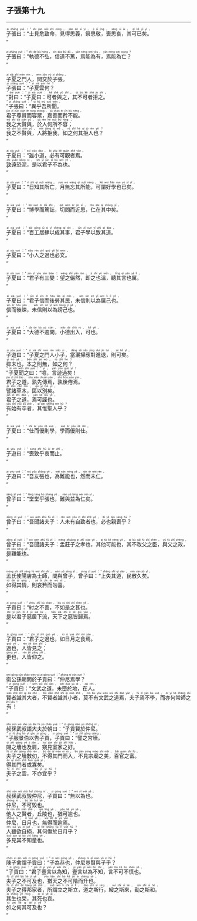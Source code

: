 ## 子張第十九
---
<div>

<p>
<ruby><rb> 子張曰：“士見危致命，見得思義，祭思敬，喪思哀，其可已矣。 </rb> <rt>zi  zhāng  yuē ：“ shì  jiàn  wēi  zhì  mìng ， jiàn  dé  sī  yì ， jì  sī  jìng ， sàng  sī  āi ， qí  kě  yǐ  yǐ 。</rt></ruby><BR>
<ruby><rb> ” </rb> <rt>”</rt></ruby><BR></P>

<p>
<ruby><rb> 子張曰：“執德不弘，信道不篤，焉能為有，焉能為亡？ </rb> <rt>zi  zhāng  yuē ：“ zhí  dé  bù  hóng ， xìn  dào  bù  dǔ ， yān  néng  wèi  yǒu ， yān  néng  wèi  wáng ？</rt></ruby><BR>
<ruby><rb> ” </rb> <rt>”</rt></ruby><BR></P>

<p>
<ruby><rb> 子夏之門人，問交於子張。 </rb> <rt>zi  xià  zhī  mén  rén ， wèn  jiāo  yú  zi  zhāng 。</rt></ruby><BR>
<ruby><rb> 子張曰：“子夏雲何？ </rb> <rt>zi  zhāng  yuē ：“ zi  xià  yún  hé ？</rt></ruby><BR>
<ruby><rb> ”對曰：“子夏曰：可者與之，其不可者拒之。 </rb> <rt>” duì  yuē ：“ zi  xià  yuē ： kě  zhě  yǔ  zhī ， qí  bù  kě  zhě  jù  zhī 。</rt></ruby><BR>
<ruby><rb> ”子張曰：“異乎吾所聞。 </rb> <rt>” zi  zhāng  yuē ：“ yì  hū  wú  suǒ  wén 。</rt></ruby><BR>
<ruby><rb> 君子尊賢而容眾，嘉善而矜不能。 </rb> <rt>jūn  zǐ  zūn  xián  ér  róng  zhòng ， jiā  shàn  ér  jīn  bù  néng 。</rt></ruby><BR>
<ruby><rb> 我之大賢與，於人何所不容； </rb> <rt>wǒ  zhī  dà  xián  yǔ ， yú  rén  hé  suǒ  bù  róng ；</rt></ruby><BR>
<ruby><rb> 我之不賢與，人將拒我，如之何其拒人也？ </rb> <rt>wǒ  zhī  bù  xián  yǔ ， rén  jiāng  jù  wǒ ， rú  zhī  hé  qí  jù  rén  yě ？</rt></ruby><BR>
<ruby><rb> ” </rb> <rt>”</rt></ruby><BR></P>

<p>
<ruby><rb> 子夏曰：“雖小道，必有可觀者焉。 </rb> <rt>zi  xià  yuē ：“ suī  xiǎo  dào ， bì  yǒu  kě  guān  zhě  yān 。</rt></ruby><BR>
<ruby><rb> 致遠恐泥，是以君子不為也。 </rb> <rt>zhì  yuǎn  kǒng  ní ， shì  yǐ  jūn  zǐ  bù  wèi  yě 。</rt></ruby><BR>
<ruby><rb> ” </rb> <rt>”</rt></ruby><BR></P>

<p>
<ruby><rb> 子夏曰：“日知其所亡，月無忘其所能，可謂好學也已矣。 </rb> <rt>zi  xià  yuē ：“ rì  zhī  qí  suǒ  wáng ， yuè  wú  wàng  qí  suǒ  néng ， kě  wèi  hǎo  xué  yě  yǐ  yǐ 。</rt></ruby><BR>
<ruby><rb> ” </rb> <rt>”</rt></ruby><BR></P>

<p>
<ruby><rb> 子夏曰：“博學而篤誌，切問而近思，仁在其中矣。 </rb> <rt>zi  xià  yuē ：“ bó  xué  ér  dǔ  zhì ， qiè  wèn  ér  jìn  sī ， rén  zài  qí  zhōng  yǐ 。</rt></ruby><BR>
<ruby><rb> ” </rb> <rt>”</rt></ruby><BR></P>

<p>
<ruby><rb> 子夏曰：“百工居肆以成其事，君子學以致其道。 </rb> <rt>zi  xià  yuē ：“ bǎi  gōng  jū  sì  yǐ  chéng  qí  shì ， jūn  zǐ  xué  yǐ  zhì  qí  dào 。</rt></ruby><BR>
<ruby><rb> ” </rb> <rt>”</rt></ruby><BR></P>

<p>
<ruby><rb> 子夏曰：“小人之過也必文。 </rb> <rt>zi  xià  yuē ：“ xiǎo  rén  zhī  guò  yě  bì  wén 。</rt></ruby><BR>
<ruby><rb> ” </rb> <rt>”</rt></ruby><BR></P>

<p>
<ruby><rb> 子夏曰：“君子有三變：望之儼然，即之也溫，聽其言也厲。 </rb> <rt>zi  xià  yuē ：“ jūn  zǐ  yǒu  sān  biàn ： wàng  zhī  yǎn  rán ， jí  zhī  yě  wēn ， tīng  qí  yán  yě  lì 。</rt></ruby><BR>
<ruby><rb> ” </rb> <rt>”</rt></ruby><BR></P>

<p>
<ruby><rb> 子夏曰：“君子信而後勞其民，未信則以為厲己也。 </rb> <rt>zi  xià  yuē ：“ jūn  zǐ  xìn  ér  hòu  láo  qí  mín ， wèi  xìn  zé  yǐ  wèi  lì  jǐ  yě 。</rt></ruby><BR>
<ruby><rb> 信而後諫，未信則以為謗己也。 </rb> <rt>xìn  ér  hòu  jiàn ， wèi  xìn  zé  yǐ  wèi  bàng  jǐ  yě 。</rt></ruby><BR>
<ruby><rb> ” </rb> <rt>”</rt></ruby><BR></P>

<p>
<ruby><rb> 子夏曰：“大德不逾閑，小德出入，可也。 </rb> <rt>zi  xià  yuē ：“ dà  dé  bù  yú  xián ， xiǎo  dé  chū  rù ， kě  yě 。</rt></ruby><BR>
<ruby><rb> ” </rb> <rt>”</rt></ruby><BR></P>

<p>
<ruby><rb> 子遊曰：“子夏之門人小子，當灑掃應對進退，則可矣。 </rb> <rt>zi  yóu  yuē ：“ zi  xià  zhī  mén  rén  xiǎo  zi ， dāng  sǎ  sǎo  yīng  duì  jìn  tuì ， zé  kě  yǐ 。</rt></ruby><BR>
<ruby><rb> 抑末也，本之則無，如之何？ </rb> <rt>yì  mò  yě ， běn  zhī  zé  wú ， rú  zhī  hé ？</rt></ruby><BR>
<ruby><rb> ”子夏聞之曰：“噫，言遊過矣！ </rb> <rt>” zi  xià  wén  zhī  yuē ：“ yī ， yán  yóu  guò  yǐ ！</rt></ruby><BR>
<ruby><rb> 君子之道，孰先傳焉，孰後倦焉。 </rb> <rt>jūn  zǐ  zhī  dào ， shú  xiān  chuán  yān ， shú  hòu  juàn  yān 。</rt></ruby><BR>
<ruby><rb> 譬諸草木，區以別矣。 </rb> <rt>pì  zhū  cǎo  mù ， qū  yǐ  bié  yǐ 。</rt></ruby><BR>
<ruby><rb> 君子之道，焉可誣也。 </rb> <rt>jūn  zǐ  zhī  dào ， yān  kě  wū  yě 。</rt></ruby><BR>
<ruby><rb> 有始有卒者，其惟聖人乎？ </rb> <rt>yǒu  shǐ  yǒu  zú  zhě ， qí  wéi  shèng  rén  hū ？</rt></ruby><BR>
<ruby><rb> ” </rb> <rt>”</rt></ruby><BR></P>

<p>
<ruby><rb> 子夏曰：“仕而優則學，學而優則仕。 </rb> <rt>zi  xià  yuē ：“ shì  ér  yōu  zé  xué ， xué  ér  yōu  zé  shì 。</rt></ruby><BR>
<ruby><rb> ” </rb> <rt>”</rt></ruby><BR></P>

<p>
<ruby><rb> 子遊曰：“喪致乎哀而止。 </rb> <rt>zi  yóu  yuē ：“ sàng  zhì  hū  āi  ér  zhǐ 。</rt></ruby><BR>
<ruby><rb> ” </rb> <rt>”</rt></ruby><BR></P>

<p>
<ruby><rb> 子遊曰：“吾友張也，為難能也，然而未仁。 </rb> <rt>zi  yóu  yuē ：“ wú  yǒu  zhāng  yě ， wèi  nán  néng  yě ， rán  ér  wèi  rén 。</rt></ruby><BR>
<ruby><rb> ” </rb> <rt>”</rt></ruby><BR></P>

<p>
<ruby><rb> 曾子曰：“堂堂乎張也，難與並為仁矣。 </rb> <rt>zēng  zǐ  yuē ：“ táng  táng  hū  zhāng  yě ， nán  yǔ  bìng  wèi  rén  yǐ 。</rt></ruby><BR>
<ruby><rb> ” </rb> <rt>”</rt></ruby><BR></P>

<p>
<ruby><rb> 曾子曰：“吾聞諸夫子：人未有自致者也，必也親喪乎？ </rb> <rt>zēng  zǐ  yuē ：“ wú  wén  zhū  fū  zǐ ： rén  wèi  yǒu  zì  zhì  zhě  yě ， bì  yě  qīn  sàng  hū ？</rt></ruby><BR>
<ruby><rb> ” </rb> <rt>”</rt></ruby><BR></P>

<p>
<ruby><rb> 曾子曰：“吾聞諸夫子：孟莊子之孝也，其他可能也，其不改父之臣，與父之政，是難能也。 </rb> <rt>zēng  zǐ  yuē ：“ wú  wén  zhū  fū  zǐ ： mèng  zhuāng  zi  zhī  xiào  yě ， qí  tā  kě  néng  yě ， qí  bù  gǎi  fù  zhī  chén ， yǔ  fù  zhī  zhèng ， shì  nán  néng  yě 。</rt></ruby><BR>
<ruby><rb> ” </rb> <rt>”</rt></ruby><BR></P>

<p>
<ruby><rb> 孟氏使陽膚為士師，問與曾子，曾子曰：“上失其道，民散久矣。 </rb> <rt>mèng  shì  shǐ  yáng  fū  wèi  shì  shī ， wèn  yǔ  zēng  zǐ ， zēng  zǐ  yuē ：“ shàng  shī  qí  dào ， mín  sàn  jiǔ  yǐ 。</rt></ruby><BR>
<ruby><rb> 如得其情，則哀矜而勿喜。 </rb> <rt>rú  dé  qí  qíng ， zé  āi  jīn  ér  wù  xǐ 。</rt></ruby><BR>
<ruby><rb> ” </rb> <rt>”</rt></ruby><BR></P>

<p>
<ruby><rb> 子貢曰：“紂之不善，不如是之甚也。 </rb> <rt>zi  gòng  yuē ：“ zhòu  zhī  bù  shàn ， bù  rú  shì  zhī  shén  yě 。</rt></ruby><BR>
<ruby><rb> 是以君子惡居下流，天下之惡皆歸焉。 </rb> <rt>shì  yǐ  jūn  zǐ  è  jū  xià  liú ， tiān  xià  zhī  è  jiē  guī  yān 。</rt></ruby><BR>
<ruby><rb> ” </rb> <rt>”</rt></ruby><BR></P>

<p>
<ruby><rb> 子貢曰：“君子之過也，如日月之食焉。 </rb> <rt>zi  gòng  yuē ：“ jūn  zǐ  zhī  guò  yě ， rú  rì  yuè  zhī  shí  yān 。</rt></ruby><BR>
<ruby><rb> 過也，人皆見之； </rb> <rt>guò  yě ， rén  jiē  jiàn  zhī ；</rt></ruby><BR>
<ruby><rb> 更也，人皆仰之。 </rb> <rt>gèng  yě ， rén  jiē  yǎng  zhī 。</rt></ruby><BR>
<ruby><rb> ” </rb> <rt>”</rt></ruby><BR></P>

<p>
<ruby><rb> 衛公孫朝問於子貢曰：“仲尼焉學？ </rb> <rt>wèi  gōng  sūn  cháo  wèn  yú  zi  gòng  yuē ：“ zhòng  ní  yān  xué ？</rt></ruby><BR>
<ruby><rb> ”子貢曰：“文武之道，未墮於地，在人。 </rb> <rt>” zi  gòng  yuē ：“ wén  wǔ  zhī  dào ， wèi  duò  yú  dì ， zài  rén 。</rt></ruby><BR>
<ruby><rb> 賢者識其大者，不賢者識其小者，莫不有文武之道焉，夫子焉不學，而亦何常師之有！ </rb> <rt>xián  zhě  shí  qí  dà  zhě ， bù  xián  zhě  shí  qí  xiǎo  zhě ， mò  bù  yǒu  wén  wǔ  zhī  dào  yān ， fū  zǐ  yān  bù  xué ， ér  yì  hé  cháng  shī  zhī  yǒu ！</rt></ruby><BR>
<ruby><rb> ” </rb> <rt>”</rt></ruby><BR></P>

<p>
<ruby><rb> 叔孫武叔語大夫於朝曰：“子貢賢於仲尼。 </rb> <rt>shū  sūn  wǔ  shū  yǔ  dài  fū  yú  cháo  yuē ：“ zi  gòng  xián  yú  zhòng  ní 。</rt></ruby><BR>
<ruby><rb> ”子服景伯以告子貢，子貢曰：“譬之宮墻。 </rb> <rt>” zi  fú  jǐng  bó  yǐ  gào  zi  gòng ， zi  gòng  yuē ：“ pì  zhī  gōng  qiáng 。</rt></ruby><BR>
<ruby><rb> 賜之墻也及肩，窺見室家之好。 </rb> <rt>cì  zhī  qiáng  yě  jí  jiān ， kuī  jiàn  shì  jiā  zhī  hǎo 。</rt></ruby><BR>
<ruby><rb> 夫子之墻數仞，不得其門而入，不見宗廟之美，百官之富。 </rb> <rt>fū  zǐ  zhī  qiáng  shù  rèn ， bù  dé  qí  mén  ér  rù ， bù  jiàn  zōng  miào  zhī  měi ， bǎi  guān  zhī  fù 。</rt></ruby><BR>
<ruby><rb> 得其門者或寡矣。 </rb> <rt>dé  qí  mén  zhě  huò  guǎ  yǐ 。</rt></ruby><BR>
<ruby><rb> 夫子之雲，不亦宜乎？ </rb> <rt>fū  zǐ  zhī  yún ， bù  yì  yí  hū ？</rt></ruby><BR>
<ruby><rb> ” </rb> <rt>”</rt></ruby><BR></P>

<p>
<ruby><rb> 叔孫武叔毀仲尼，子貢曰：“無以為也。 </rb> <rt>shū  sūn  wǔ  shū  huǐ  zhòng  ní ， zi  gòng  yuē ：“ wú  yǐ  wèi  yě 。</rt></ruby><BR>
<ruby><rb> 仲尼，不可毀也。 </rb> <rt>zhòng  ní ， bù  kě  huǐ  yě 。</rt></ruby><BR>
<ruby><rb> 他人之賢者，丘陵也，猶可逾也。 </rb> <rt>tā  rén  zhī  xián  zhě ， qiū  líng  yě ， yóu  kě  yú  yě 。</rt></ruby><BR>
<ruby><rb> 仲尼，日月也，無得而逾焉。 </rb> <rt>zhòng  ní ， rì  yuè  yě ， wú  dé  ér  yú  yān 。</rt></ruby><BR>
<ruby><rb> 人雖欲自絕，其何傷於日月乎？ </rb> <rt>rén  suī  yù  zì  jué ， qí  hé  shāng  yú  rì  yuè  hū ？</rt></ruby><BR>
<ruby><rb> 多見其不知量也。 </rb> <rt>duō  jiàn  qí  bù  zhī  liàng  yě 。</rt></ruby><BR>
<ruby><rb> ” </rb> <rt>”</rt></ruby><BR></P>

<p>
<ruby><rb> 陳子禽謂子貢曰：“子為恭也，仲尼豈賢與子乎？ </rb> <rt>chén  zi  qín  wèi  zi  gòng  yuē ：“ zi  wèi  gōng  yě ， zhòng  ní  qǐ  xián  yǔ  zi  hū ？</rt></ruby><BR>
<ruby><rb> ”子貢曰：“君子壹言以為知，壹言以為不知，言不可不慎也。 </rb> <rt>” zi  gòng  yuē ：“ jūn  zǐ  yī  yán  yǐ  wèi  zhī ， yī  yán  yǐ  wèi  bù  zhī ， yán  bù  kě  bù  shèn  yě 。</rt></ruby><BR>
<ruby><rb> 夫子之不可及也，猶天之不可階而升也。 </rb> <rt>fū  zǐ  zhī  bù  kě  jí  yě ， yóu  tiān  zhī  bù  kě  jiē  ér  shēng  yě 。</rt></ruby><BR>
<ruby><rb> 夫子之得邦家者，所謂立之斯立，道之斯行，綏之斯來，勤之斯和。 </rb> <rt>fū  zǐ  zhī  dé  bāng  jiā  zhě ， suǒ  wèi  lì  zhī  sī  lì ， dào  zhī  sī  xíng ， suī  zhī  sī  lái ， qín  zhī  sī  hé 。</rt></ruby><BR>
<ruby><rb> 其生也榮，其死也哀。 </rb> <rt>qí  shēng  yě  róng ， qí  sǐ  yě  āi 。</rt></ruby><BR>
<ruby><rb> 如之何其可及也？ </rb> <rt>rú  zhī  hé  qí  kě  jí  yě ？</rt></ruby><BR>
<ruby><rb> ” </rb> <rt>”</rt></ruby><BR></P>

</div>
